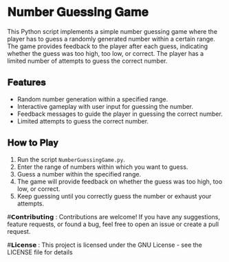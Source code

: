 # 𝐍𝐮𝐦𝐛𝐞𝐫 𝐆𝐮𝐞𝐬𝐬𝐢𝐧𝐠 𝐆𝐚𝐦𝐞

This Python script implements a simple number guessing game where the player has to guess a randomly generated number within a certain range. The game provides feedback to the player after each guess, indicating whether the guess was too high, too low, or correct. The player has a limited number of attempts to guess the correct number.

## 𝐅𝐞𝐚𝐭𝐮𝐫𝐞𝐬

- Random number generation within a specified range.
- Interactive gameplay with user input for guessing the number.
- Feedback messages to guide the player in guessing the correct number.
- Limited attempts to guess the correct number.

## 𝐇𝐨𝐰 𝐭𝐨 𝐏𝐥𝐚𝐲

1. Run the script `NumberGuessingGame.py`.
2. Enter the range of numbers within which you want to guess.
3. Guess a number within the specified range.
4. The game will provide feedback on whether the guess was too high, too low, or correct.
5. Keep guessing until you correctly guess the number or exhaust your attempts.

#𝗖𝗼𝗻𝘁𝗿𝗶𝗯𝘂𝘁𝗶𝗻𝗴 :
Contributions are welcome! If you have any suggestions, feature requests, or found a bug, feel free to open an issue or create a pull request.

#𝗟𝗶𝗰𝗲𝗻𝘀𝗲 :
This project is licensed under the GNU License - see the LICENSE file for details
